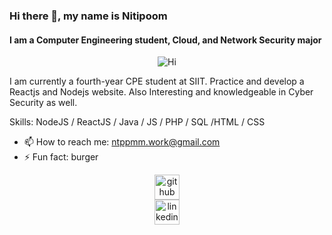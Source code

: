 ### Hi there 👋, my name is Nitipoom
#### I am a Computer Engineering student, Cloud, and Network Security major

<p align="center">
  <img src="https://s31898.pcdn.co/wp-content/uploads/2022/10/AdobeStock_416057612-e1665052015417-800x430.jpg" alt="Hi">
</p>

I am currently a fourth-year CPE student at SIIT. Practice and develop a Reactjs and Nodejs website. Also Interesting and knowledgeable in Cyber Security as well.

Skills: NodeJS / ReactJS / Java / JS / PHP / SQL /HTML / CSS

- 📫 How to reach me: ntppmm.work@gmail.com 
- ⚡ Fun fact: burger


<center><a href="https://github.com/quantiano"><img src='https://cdn.jsdelivr.net/npm/simple-icons@3.0.1/icons/github.svg' alt='github' height='40'></a></center><center><a href="https://www.linkedin.com/in/https://www.linkedin.com/in/ntppmm//"><img src='https://cdn.jsdelivr.net/npm/simple-icons@3.0.1/icons/linkedin.svg' alt='linkedin' height='40'></a></center>


